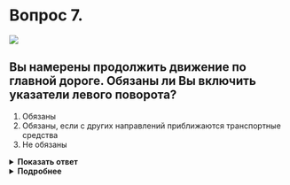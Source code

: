 # Вопрос 7.

![](https://s.drom.ru/i24228/pdd/tickets/2016/1543885538.jpg)

## Вы намерены продолжить движение по главной дороге. Обязаны ли Вы включить указатели левого поворота?

1. Обязаны
2. Обязаны, если с других направлений приближаются транспортные средства
3. Не обязаны

<details>
<summary><b>Показать ответ</b></summary>
Правильный ответ: 1
</details>
<details>
<summary><b>Подробнее</b></summary>
Где бы ни происходило управление автомобилем, Вы должны строго придерживаться «своего внутреннего правила», которое можно сформулировать так: «Моя езда является безопасной в том случае, когда мои действия понятны всем остальным участникам дорожного движения». Вы намерены совершить маневр-поворот налево - обязательно информируйте других участников дорожного движения об этом, включив указатель поворота.
(Пункт 8.1 ПДД)
</details>